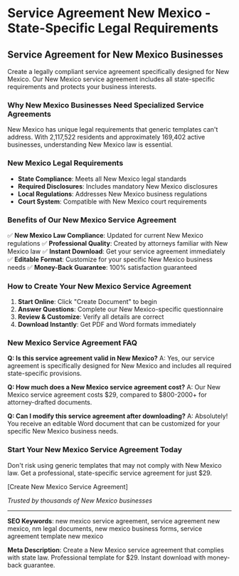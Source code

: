 # Service Agreement New Mexico - State-Specific Legal Requirements

## Service Agreement for New Mexico Businesses

Create a legally compliant service agreement specifically designed for New Mexico. Our New Mexico service agreement includes all state-specific requirements and protects your business interests.

### Why New Mexico Businesses Need Specialized Service Agreements

New Mexico has unique legal requirements that generic templates can't address. With 2,117,522 residents and approximately 169,402 active businesses, understanding New Mexico law is essential.

### New Mexico Legal Requirements

- **State Compliance**: Meets all New Mexico legal standards
- **Required Disclosures**: Includes mandatory New Mexico disclosures
- **Local Regulations**: Addresses New Mexico business regulations
- **Court System**: Compatible with New Mexico court requirements

### Benefits of Our New Mexico Service Agreement

✅ **New Mexico Law Compliance**: Updated for current New Mexico regulations
✅ **Professional Quality**: Created by attorneys familiar with New Mexico law
✅ **Instant Download**: Get your service agreement immediately
✅ **Editable Format**: Customize for your specific New Mexico business needs
✅ **Money-Back Guarantee**: 100% satisfaction guaranteed

### How to Create Your New Mexico Service Agreement

1. **Start Online**: Click "Create Document" to begin
2. **Answer Questions**: Complete our New Mexico-specific questionnaire
3. **Review & Customize**: Verify all details are correct
4. **Download Instantly**: Get PDF and Word formats immediately

### New Mexico Service Agreement FAQ

**Q: Is this service agreement valid in New Mexico?**
A: Yes, our service agreement is specifically designed for New Mexico and includes all required state-specific provisions.

**Q: How much does a New Mexico service agreement cost?**
A: Our New Mexico service agreement costs $29, compared to $800-2000+ for attorney-drafted documents.

**Q: Can I modify this service agreement after downloading?**
A: Absolutely! You receive an editable Word document that can be customized for your specific New Mexico business needs.

### Start Your New Mexico Service Agreement Today

Don't risk using generic templates that may not comply with New Mexico law. Get a professional, state-specific service agreement for just $29.

[Create New Mexico Service Agreement]

*Trusted by thousands of New Mexico businesses*

---

**SEO Keywords**: new mexico service agreement, service agreement new mexico, nm legal documents, new mexico business forms, service agreement template new mexico

**Meta Description**: Create a New Mexico service agreement that complies with state law. Professional template for $29. Instant download with money-back guarantee.
